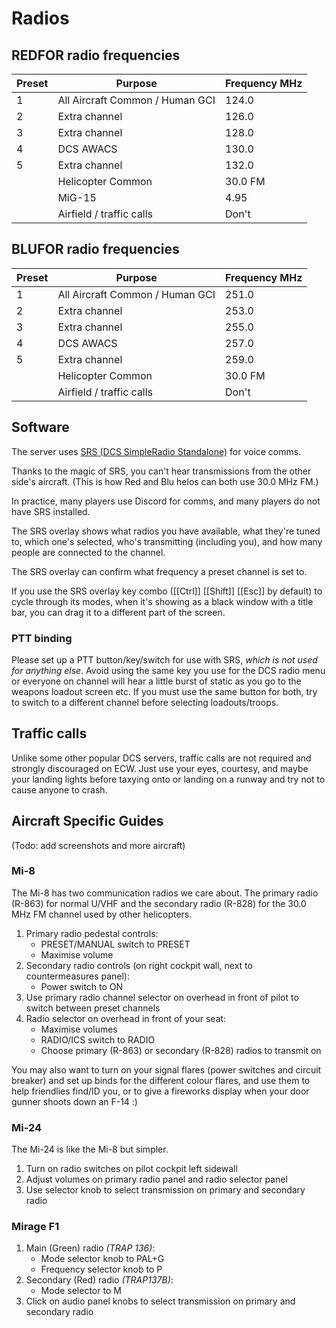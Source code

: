# Radios

## REDFOR radio frequencies

Preset | Purpose                         | Frequency MHz
-------|---------------------------------|--------------
1      | All Aircraft Common / Human GCI | 124.0
2      | Extra channel                   | 126.0
3      | Extra channel                   | 128.0
4      | DCS AWACS                       | 130.0
5      | Extra channel                   | 132.0
       | Helicopter Common               | 30.0 FM
       | MiG-15                          | 4.95
       | Airfield / traffic calls	 | Don't
       
## BLUFOR radio frequencies

Preset | Purpose                         | Frequency MHz
-------|---------------------------------|--------------
1      | All Aircraft Common / Human GCI | 251.0
2      | Extra channel                   | 253.0
3      | Extra channel                   | 255.0
4      | DCS AWACS                       | 257.0
5      | Extra channel                   | 259.0
       | Helicopter Common               | 30.0 FM
       | Airfield / traffic calls	 | Don't

## Software

The server uses [SRS (DCS SimpleRadio Standalone)](http://dcssimpleradio.com/) for voice comms.

Thanks to the magic of SRS, you can't hear transmissions from the other side's aircraft. (This is how Red and Blu helos can both use 30.0 MHz FM.)

In practice, many players use Discord for comms, and many players do not have SRS installed.

The SRS overlay shows what radios you have available, what they're tuned to, which one's selected, who's transmitting (including you), and how many people are connected to the channel. 

The SRS overlay can confirm what frequency a preset channel is set to.

If you use the SRS overlay key combo ([[Ctrl]] [[Shift]] [[Esc]] by default) to cycle through its modes, when it's showing as a black window with a title bar, you can drag it to a different part of the screen.

### PTT binding

Please set up a PTT button/key/switch for use with SRS, _which is not used for anything else_. Avoid using the same key you use for the DCS radio menu or everyone on channel will hear a little burst of static as you go to the weapons loadout screen etc. If you must use the same button for both, try to switch to a different channel before selecting loadouts/troops. 

## Traffic calls

Unlike some other popular DCS servers, traffic calls are not required and strongly discouraged on ECW. Just use your eyes, courtesy, and maybe your landing lights before taxying onto or landing on a runway and try not to cause anyone to crash.

## Aircraft Specific Guides

(Todo: add screenshots and more aircraft)

### Mi-8

The Mi-8 has two communication radios we care about. The primary radio (R-863) for normal U/VHF and the secondary radio (R-828) for the 30.0 MHz FM channel used by other helicopters.

1. Primary radio pedestal controls:
    - PRESET/MANUAL switch to PRESET
    - Maximise volume
2. Secondary radio controls (on right cockpit wall, next to countermeasures panel):
    - Power switch to ON
3. Use primary radio channel selector on overhead in front of pilot to switch between preset channels
4. Radio selector on overhead in front of your seat:
    - Maximise volumes
    - RADIO/ICS switch to RADIO
    - Choose primary (R-863) or secondary (R-828) radios to transmit on

You may also want to turn on your signal flares (power switches and circuit breaker) and set up binds for the different colour flares, and use them to help friendlies find/ID you, or to give a fireworks display when your door gunner shoots down an F-14 :)

### Mi-24

The Mi-24 is like the Mi-8 but simpler.

1. Turn on radio switches on pilot cockpit left sidewall
2. Adjust volumes on primary radio panel and radio selector panel
3. Use selector knob to select transmission on primary and secondary radio

### Mirage F1

1. Main (Green) radio _(TRAP 136)_:
    - Mode selector knob to PAL+G
    - Frequency selector knob to P
2. Secondary (Red) radio _(TRAP137B)_:
    - Mode selector to M
3. Click on audio panel knobs to select transmission on primary and secondary radio
